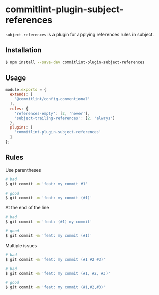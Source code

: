 # commitlint-plugin-subject-references

`subject-references` is a plugin for applying references rules in subject.

## Installation

```bash
$ npm install --save-dev commitlint-plugin-subject-references
```

## Usage

```javascript
module.exports = {
  extends: [
    '@commitlint/config-conventional'
  ],
  rules: {
    'references-empty': [2, 'never'],
    'subject-trailing-references': [2, 'always']
  },
  plugins: [
    'commitlint-plugin-subject-references'
  ]
};
```

## Rules

Use parentheses
```bash
# bad
$ git commit -m 'feat: my commit #1'

# good
$ git commit -m 'feat: my commit (#1)'
```

At the end of the line
```bash
# bad
$ git commit -m 'feat: (#1) my commit'

# good
$ git commit -m 'feat: my commit (#1)'
```

Multiple issues
```bash
# bad
$ git commit -m 'feat: my commit (#1 #2 #3)'

# bad
$ git commit -m 'feat: my commit (#1, #2, #3)'

# good
$ git commit -m 'feat: my commit (#1,#2,#3)'
```
